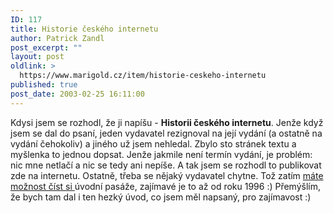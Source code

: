 ```yaml
---
ID: 117
title: Historie českého internetu
author: Patrick Zandl
post_excerpt: ""
layout: post
oldlink: >
  https://www.marigold.cz/item/historie-ceskeho-internetu
published: true
post_date: 2003-02-25 16:11:00
---
```

Kdysi jsem se rozhodl, že ji napíšu - <STRONG>Historii českého internetu</STRONG>. Jenže když jsem se dal do psaní, jeden vydavatel rezignoval na její vydání (a ostatně na vydání čehokoliv) a jiného už jsem nehledal. Zbylo sto stránek textu a myšlenka to jednou dopsat. Jenže jakmile není termín vydání, je problém: nic mne netlačí a nic se tedy ani nepíše. A tak jsem se rozhodl to publikovat zde na internetu. Ostatně, třeba se nějaký vydavatel chytne. Tož zatím <A href="/historieinternetu/">máte možnost číst si </A>úvodní pasáže, zajímavé je to až od roku 1996 :) Přemýšlím, že bych tam dal i ten hezký úvod, co jsem měl napsaný, pro zajímavost :)